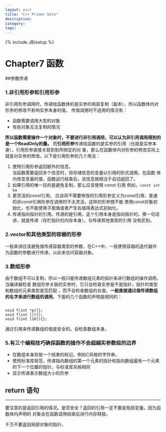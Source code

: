 ```yaml
---
layout: post
title: "C++ Primer Note"
description: 
category:  
tags: 
---
```

{% include JB/setup %}

# Chapter7 函数
##参数传递
### 1.非引用形参和引用形参  
非引用形参调用时，传递给函数体的是实参的局部复制（副本），所以函数体内对形参的修改不影响实参本身的值。
传值调用时不适用的情况有：
* 函数需要调用大型的对象
* 有些对象无法复制的情况

**所以函数需要操作一个对象时，不要进行非引用调用，可以认为非引用调用得到的是一个ReadOnly的量。**
而**引用形参**传递给函数的是实参的引用（也就是实参本身），引用形参直接关联到到所绑定的对
象，那么在函数体内对形参的修改实际上就是对实参的修改。以下是引用形参的几个用法： 
 
1. 使用引用形参返回额外的信息。  
当函数需要返回多个信息时，将存储信息的变量以引用的形式调用。在函数
体内改变变量的值，函数运行结束后，该信息就相当于自动返回了。
2. 如果引用的唯一目的是避免复制，那么应该使用 const 引用 例如，`const int &a`  
3. 更灵活的const引用。  应该将不需要修改的引用形参定义为const引用，普通的非const引用形参在调用时不太灵活，这样的形参既不能
使用const对象初始化，也不能使用子面值或者产生右值得表达式初始化。
4. 传递指向指针的引用。传递的是引用，这个引用本身是指向指针的。换一句话讲，就是传递（存贮指针的内存本身）。与传递其他类型的引用
没有区别。

### 2.vector和其他类型的容器的形参
一般来讲应该避免值传递容器类型的参数，在C++中，一般使用容器的迭代器作为函数的参数进行传递，以此来访问容器对象。
### 3.数组形参
由于数组不可以复制，所以一般只能传递数组元素的指针来进行数组的操作调用。当编译器检查
数组形参关联的实参时，它只会检查实参是不是指针，指针的类型和数组的元素类型是否匹配
，而不会检查数组的长度。**一般直接通过值传递数组的名字来进行数组的调用**。下面的几个函数的声明是相同的：
<pre><code>
void f(int *p){};
void f(int []){};
void f(int [10]){};
</code></pre>
通过引用来传递数组的值是安全的。会检查数组本身。

### 5.有三个编程技巧确保函数的操作不会超越实参数组的边界　　
* 在数组本身存放一个结束的标记。例如C风格的字符串。
* 使用标准库规范，传递指向数组的第一个元素的指针和指向数组最有一个元素的下一个位置的指针。与标准库风格相同
* 显示传递表示数组大小的形参

## return 语句
---
要注意的是返回引用的情况。是否安全？返回的引用一定不要是局部变量。因为函数体内声明的
对象会在函数调用结束后进行内存释放。

千万不要返回局部对象的指针。
